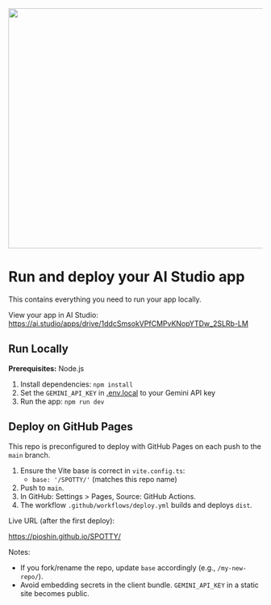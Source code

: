<div align="center">
<img width="1200" height="475" alt="GHBanner" src="https://github.com/user-attachments/assets/0aa67016-6eaf-458a-adb2-6e31a0763ed6" />
</div>

# Run and deploy your AI Studio app

This contains everything you need to run your app locally.

View your app in AI Studio: https://ai.studio/apps/drive/1ddcSmsokVPfCMPvKNopYTDw_2SLRb-LM

## Run Locally

**Prerequisites:**  Node.js


1. Install dependencies:
   `npm install`
2. Set the `GEMINI_API_KEY` in [.env.local](.env.local) to your Gemini API key
3. Run the app:
   `npm run dev`

## Deploy on GitHub Pages

This repo is preconfigured to deploy with GitHub Pages on each push to the `main` branch.

1. Ensure the Vite base is correct in `vite.config.ts`:
   - `base: '/SPOTTY/'` (matches this repo name)
2. Push to `main`.
3. In GitHub: Settings > Pages, Source: GitHub Actions.
4. The workflow `.github/workflows/deploy.yml` builds and deploys `dist`.

Live URL (after the first deploy):

https://pioshin.github.io/SPOTTY/

Notes:
- If you fork/rename the repo, update `base` accordingly (e.g., `/my-new-repo/`).
- Avoid embedding secrets in the client bundle. `GEMINI_API_KEY` in a static site becomes public.
